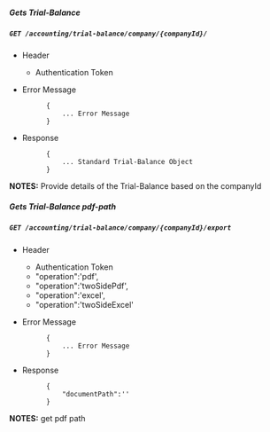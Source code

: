 ##### Gets Trial-Balance     
            
##### `GET /accounting/trial-balance/company/{companyId}/`
+ Header 
	- Authentication Token
	
+ Error Message

			{
				... Error Message
			}
+ Response

			{
				... Standard Trial-Balance Object
			}

**NOTES:** Provide details of the Trial-Balance based on the companyId

##### Gets Trial-Balance pdf-path    
            
##### `GET /accounting/trial-balance/company/{companyId}/export`
+ Header 
	- Authentication Token
	- "operation":'pdf',
	- "operation":'twoSidePdf',
	- "operation":'excel',
	- "operation":'twoSideExcel'
+ Error Message

			{
				... Error Message
			}
+ Response

			{
				"documentPath":''
			}

**NOTES:** get pdf path 